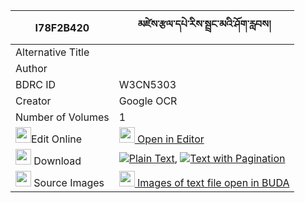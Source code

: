 |I78F2B420|མཛེས་རྩལ་དཔེ་རིས་སྦྲང་མའི་ཤོག་རླབས། 
| --- | --- 
|Alternative Title |
|Author | 
|BDRC ID | W3CN5303
|Creator | Google OCR
|Number of Volumes| 1
|<img width="25" src="https://img.icons8.com/color/25/000000/edit-property.png">Edit Online| [<img width="25" src="https://avatars.githubusercontent.com/u/45091458?s=200&v=4"> Open in Editor](http://editor.openpecha.org/I78F2B420)
|<img width="25" src="https://img.icons8.com/fluent/48/000000/download-2.png"/>  Download | [![](https://img.icons8.com/color/20/000000/txt.png)Plain Text](https://github.com/Openpecha/I78F2B420/releases/download/v1/dze_tsal_peri_drangma_i_shok_l_plain_I78F2B420.zip), [![](https://img.icons8.com/color/20/000000/txt.png)Text with Pagination](https://github.com/Openpecha/I78F2B420/releases/download/v1/dze_tsal_peri_drangma_i_shok_l_pages_I78F2B420.zip)
|<img width="25" src="https://img.icons8.com/plasticine/100/000000/pictures-folder.png"/>  Source Images | [<img width="25" src="https://library.bdrc.io/icons/BUDA-small.svg"> Images of text file open in BUDA](https://library.bdrc.io/show/bdr:W3CN5303)